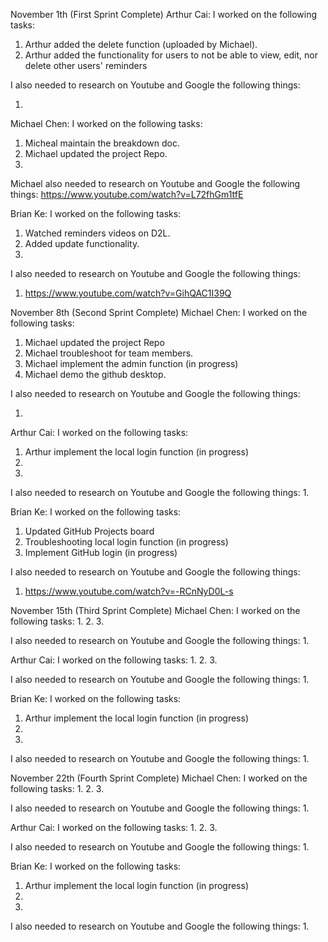 November 1th (First Sprint Complete)
Arthur Cai:
I worked on the following tasks:
1. Arthur added the delete function (uploaded by Michael).
2. Arthur added the functionality for users to not be able to view, edit, nor delete other users' reminders

I also needed to research on Youtube and Google the following things:
1. <Insert Video or Link to thing you needed to research>

Michael Chen:
I worked on the following tasks:
1. Micheal maintain the breakdown doc.
2. Michael updated the project Repo.
3. 

Michael also needed to research on Youtube and Google the following things:
https://www.youtube.com/watch?v=L72fhGm1tfE

Brian Ke:
I worked on the following tasks:
1. Watched reminders videos on D2L.
2. Added update functionality.
3.

I also needed to research on Youtube and Google the following things:
1. https://www.youtube.com/watch?v=GihQAC1I39Q

November 8th (Second Sprint Complete)
Michael Chen:
I worked on the following tasks:
1. Michael updated the project Repo
2. Michael troubleshoot for team members.
3. Michael implement the admin function (in progress)
4. Michael demo the github desktop.

I also needed to research on Youtube and Google the following things:
1. <Insert Video or Link to thing you needed to research>

Arthur Cai:
I worked on the following tasks:
1. Arthur implement the local login function (in progress)
2.
3.
  
I also needed to research on Youtube and Google the following things:
1.

Brian Ke:
I worked on the following tasks:
1. Updated GitHub Projects board
2. Troubleshooting local login function (in progress)
3. Implement GitHub login (in progress)
  
I also needed to research on Youtube and Google the following things:
1. https://www.youtube.com/watch?v=-RCnNyD0L-s

November 15th (Third Sprint Complete)
Michael Chen:
I worked on the following tasks:
1.
2.
3.

I also needed to research on Youtube and Google the following things:
1.

Arthur Cai:
I worked on the following tasks:
1.
2.
3.
  
I also needed to research on Youtube and Google the following things:
1.

Brian Ke:
I worked on the following tasks:
1. Arthur implement the local login function (in progress)
2.
3.
  
I also needed to research on Youtube and Google the following things:
1.

November 22th (Fourth Sprint Complete)
Michael Chen:
I worked on the following tasks:
1.
2.
3.

I also needed to research on Youtube and Google the following things:
1.

Arthur Cai:
I worked on the following tasks:
1.
2.
3.
  
I also needed to research on Youtube and Google the following things:
1.

Brian Ke:
I worked on the following tasks:
1. Arthur implement the local login function (in progress)
2.
3.
  
I also needed to research on Youtube and Google the following things:
1.
